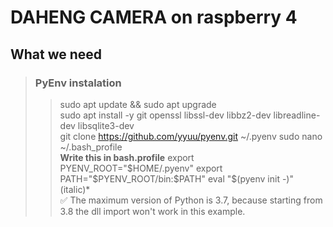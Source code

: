 # DAHENG CAMERA on raspberry 4
## **What we need**
>### PyEnv instalation
> >  sudo apt update && sudo apt upgrade    
> >  sudo apt install -y git openssl libssl-dev libbz2-dev libreadline-dev libsqlite3-dev    
> >  git clone https://github.com/yyuu/pyenv.git ~/.pyenv
> >  sudo nano ~/.bash_profile    
> > **Write this in bash.profile** export PYENV_ROOT="$HOME/.pyenv"    
export PATH="$PYENV_ROOT/bin:$PATH"    
eval "$(pyenv init -)" (italic)*    
:white_check_mark: The maximum version of Python is 3.7, because starting from 3.8 the dll import won't work in this example.    
